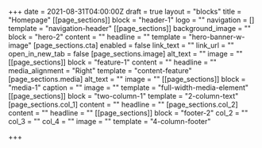 +++
date = 2021-08-31T04:00:00Z
draft = true
layout = "blocks"
title = "Homepage"
[[page_sections]]
block = "header-1"
logo = ""
navigation = []
template = "navigation-header"
[[page_sections]]
background_image = ""
block = "hero-2"
content = ""
headline = ""
template = "hero-banner-w-image"
[page_sections.cta]
enabled = false
link_text = ""
link_url = ""
open_in_new_tab = false
[page_sections.image]
alt_text = ""
image = ""
[[page_sections]]
block = "feature-1"
content = ""
headline = ""
media_alignment = "Right"
template = "content-feature"
[page_sections.media]
alt_text = ""
image = ""
[[page_sections]]
block = "media-1"
caption = ""
image = ""
template = "full-width-media-element"
[[page_sections]]
block = "two-column-1"
template = "2-column-text"
[page_sections.col_1]
content = ""
headline = ""
[page_sections.col_2]
content = ""
headline = ""
[[page_sections]]
block = "footer-2"
col_2 = ""
col_3 = ""
col_4 = ""
image = ""
template = "4-column-footer"

+++

